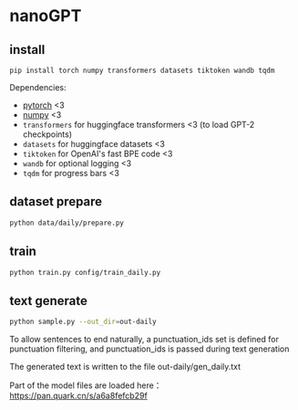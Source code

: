 
# nanoGPT


## install

```
pip install torch numpy transformers datasets tiktoken wandb tqdm
```

Dependencies:

- [pytorch](https://pytorch.org) <3
- [numpy](https://numpy.org/install/) <3
-  `transformers` for huggingface transformers <3 (to load GPT-2 checkpoints)
-  `datasets` for huggingface datasets <3 
-  `tiktoken` for OpenAI's fast BPE code <3
-  `wandb` for optional logging <3
-  `tqdm` for progress bars <3

## dataset prepare
```sh
python data/daily/prepare.py
```

## train

```sh
python train.py config/train_daily.py
```

## text generate

```sh
python sample.py --out_dir=out-daily
```

To allow sentences to end naturally, a punctuation_ids set is defined for punctuation filtering, and punctuation_ids is passed during text generation

The generated text is written to the file out-daily/gen_daily.txt

Part of the model files are loaded here：https://pan.quark.cn/s/a6a8fefcb29f
